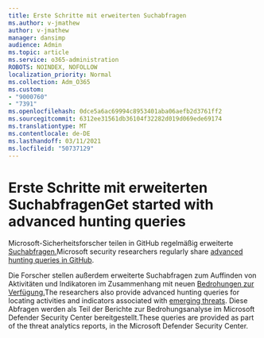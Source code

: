 ```yaml
---
title: Erste Schritte mit erweiterten Suchabfragen
ms.author: v-jmathew
author: v-jmathew
manager: dansimp
audience: Admin
ms.topic: article
ms.service: o365-administration
ROBOTS: NOINDEX, NOFOLLOW
localization_priority: Normal
ms.collection: Adm_O365
ms.custom:
- "9000760"
- "7391"
ms.openlocfilehash: 0dce5a6ac69994c8953401aba06aefb2d3761ff2
ms.sourcegitcommit: 6312ee31561db36104f32282d019d069ede69174
ms.translationtype: MT
ms.contentlocale: de-DE
ms.lasthandoff: 03/11/2021
ms.locfileid: "50737129"
---
```

# <a name="get-started-with-advanced-hunting-queries"></a><span data-ttu-id="9067b-102">Erste Schritte mit erweiterten Suchabfragen</span><span class="sxs-lookup"><span data-stu-id="9067b-102">Get started with advanced hunting queries</span></span>

<span data-ttu-id="9067b-103">Microsoft-Sicherheitsforscher teilen in GitHub regelmäßig erweiterte [Suchabfragen.](https://go.microsoft.com/fwlink/?linkid=2144624)</span><span class="sxs-lookup"><span data-stu-id="9067b-103">Microsoft security researchers regularly share [advanced hunting queries in GitHub](https://go.microsoft.com/fwlink/?linkid=2144624).</span></span>

<span data-ttu-id="9067b-104">Die Forscher stellen außerdem erweiterte Suchabfragen zum Auffinden von Aktivitäten und Indikatoren im Zusammenhang mit neuen [Bedrohungen zur Verfügung.](https://go.microsoft.com/fwlink/?linkid=2145808)</span><span class="sxs-lookup"><span data-stu-id="9067b-104">The researchers also provide advanced hunting queries for locating activities and indicators associated with [emerging threats](https://go.microsoft.com/fwlink/?linkid=2145808).</span></span> <span data-ttu-id="9067b-105">Diese Abfragen werden als Teil der Berichte zur Bedrohungsanalyse im Microsoft Defender Security Center bereitgestellt.</span><span class="sxs-lookup"><span data-stu-id="9067b-105">These queries are provided as part of the threat analytics reports, in the Microsoft Defender Security Center.</span></span>

